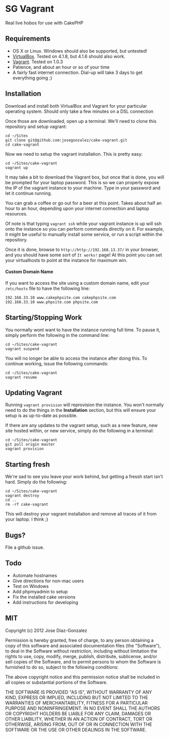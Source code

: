 # SG Vagrant

Real live hobos for use with CakePHP

## Requirements

- OS X or Linux. Windows should also be supported, but untested!
- [VirtualBox](https://www.virtualbox.org/wiki/Downloads). Tested on 4.1.8, but 4.1.6 should also work.
- [Vagrant](http://downloads.vagrantup.com/tags/v1.0.3). Tested on 1.0.3
- Patience, and about an hour or so of your time
- A fairly fast internet connection. Dial-up will take 3 days to get everything going ;)

## Installation

Download and install both VirtualBox and Vagrant for your particular operating system. Should only take a few minutes on a DSL connection

Once those are downloaded, open up a terminal. We'll need to clone this repository and setup vagrant:

    cd ~/Sites
    git clone git@github.com:josegonzalez/cake-vagrant.git
    cd cake-vagrant

Now we need to setup the vagrant installation. This is pretty easy:

    cd ~/Sites/cake-vagrant
    vagrant up

It may take a bit to download the Vagrant box, but once that is done, you will be prompted for your laptop password. This is so we can properly expose the IP of the vagrant instance to your machine. Type in your password and let it continue running.

You can grab a coffee or go out for a beer at this point. Takes about half an hour to an hour, depending upon your internet connection and laptop resources.

Of note is that typing `vagrant ssh` while your vagrant instance is up will ssh onto the instance so you can perform commands directly on it. For example, it might be useful to manually install some service, or run a script within the repository.

Once it is done, browse to `http://http://192.168.13.37/` in your browser, and you should have some sort of `It works!` page! At this point you can set your virtualhosts to point at the instance for maximum win.

#### Custom Domain Name

If you want to access the site using a custom domain name, edit your `/etc/hosts` file to have the following line:

    192.168.33.10 www.cakephpsite.com cakephpsite.com
    192.168.33.10 www.phpsite.com phpsite.com

## Starting/Stopping Work

You normally wont want to have the instance running full time. To pause it, simply perform the following in the command line:

    cd ~/Sites/cake-vagrant
    vagrant suspend

You will no longer be able to access the instance after doing this. To continue working, issue the following commands:

    cd ~/Sites/cake-vagrant
    vagrant resume

## Updating Vagrant

Running `vagrant provision` will reprovision the instance. You won't normally need to do the things in the **Installation** section, but this will ensure your setup is as up-to-date as possible.

If there are any updates to the vagrant setup, such as a new feature, new site hosted within, or new service, simply do the following in a terminal:

    cd ~/Sites/cake-vagrant
    git pull origin master
    vagrant provision

## Starting fresh

We're sad to see you leave your work behind, but getting a fressh start isn't hard. Simply do the following:

    cd ~/Sites/cake-vagrant
    vagrant destroy
    cd ..
    rm -rf cake-vagrant

This will destroy your vagrant installation and remove all traces of it from your laptop. I think ;)


## Bugs?

File a github issue.

## Todo

- Automate hostnames
- Give directions for non-mac users
- Test on Windows
- Add phpmyadmin to setup
- Fix the installed cake versions
- Add instructions for developing

## MIT

Copyright (c) 2012 Jose Diaz-Gonzalez

Permission is hereby granted, free of charge, to any person obtaining a copy of this software and associated documentation files (the "Software"), to deal in the Software without restriction, including without limitation the rights to use, copy, modify, merge, publish, distribute, sublicense, and/or sell copies of the Software, and to permit persons to whom the Software is furnished to do so, subject to the following conditions:

The above copyright notice and this permission notice shall be included in all copies or substantial portions of the Software.

THE SOFTWARE IS PROVIDED "AS IS", WITHOUT WARRANTY OF ANY KIND, EXPRESS OR IMPLIED, INCLUDING BUT NOT LIMITED TO THE WARRANTIES OF MERCHANTABILITY, FITNESS FOR A PARTICULAR PURPOSE AND NONINFRINGEMENT. IN NO EVENT SHALL THE AUTHORS OR COPYRIGHT HOLDERS BE LIABLE FOR ANY CLAIM, DAMAGES OR OTHER LIABILITY, WHETHER IN AN ACTION OF CONTRACT, TORT OR OTHERWISE, ARISING FROM, OUT OF OR IN CONNECTION WITH THE SOFTWARE OR THE USE OR OTHER DEALINGS IN THE SOFTWARE.